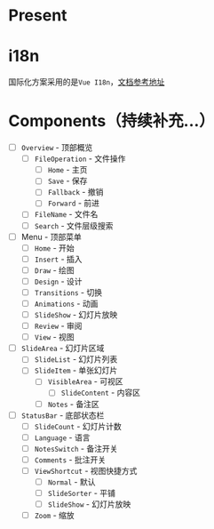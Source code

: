 # Present

# i18n
国际化方案采用的是`Vue I18n`，[文档参考地址](https://vue-i18n.intlify.dev/guide/introduction.html)

# Components（持续补充...）
- [ ] `Overview` - 顶部概览
  - [ ] `FileOperation` - 文件操作
    - [ ] `Home` - 主页
    - [ ] `Save` - 保存
    - [ ] `Fallback` - 撤销
    - [ ] `Forward` - 前进
  - [ ] `FileName` - 文件名
  - [ ] `Search` - 文件层级搜索

- [ ] Menu - 顶部菜单
  - [ ] `Home` - 开始
  - [ ] `Insert` - 插入
  - [ ] `Draw` - 绘图
  - [ ] `Design` - 设计
  - [ ] `Transitions` - 切换
  - [ ] `Animations` - 动画
  - [ ] `SlideShow` - 幻灯片放映
  - [ ] `Review` - 审阅
  - [ ] `View` - 视图

- [ ] `SlideArea` - 幻灯片区域
  - [ ] `SlideList` - 幻灯片列表
  - [ ] `SlideItem` - 单张幻灯片
    - [ ] `VisibleArea` - 可视区
      - [ ] `SlideContent` - 内容区
    - [ ] `Notes` - 备注区

- [ ] `StatusBar` - 底部状态栏
  - [ ] `SlideCount` - 幻灯片计数
  - [ ] `Language` - 语言
  - [ ] `NotesSwitch` - 备注开关
  - [ ] `Comments` - 批注开关
  - [ ] `ViewShortcut` - 视图快捷方式
    - [ ] `Normal` - 默认
    - [ ] `SlideSorter` - 平铺
    - [ ] `SlideShow` - 幻灯片放映
  - [ ] `Zoom` - 缩放